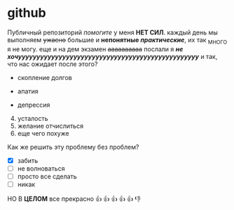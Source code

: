 # github
Публичный репозиторий
_помогите_ у меня **НЕТ СИЛ**. каждый день мы выполняем ~~ужасно~~ большие и **непонятные _практические_**, их так <sub>МНОГО</sub> я не могу. еще и на дем экзамен  ~~аааааааааа~~ послали я ***не хочууууууууууууууууууууууууууууууууууууууууууууууууу***
и так, что нас ожидает после этого?
- скопление долгов
* апатия
+ депрессия
4. усталость
5. желание отчислиться
6. еще чего похуже

Как же решить эту проблему без проблем?
- [x] забить
- [ ] не волноваться
- [ ] просто все сделать
- [ ] никак

НО В **ЦЕЛОМ** все прекрасно :+1: :+1: :+1: :+1: :+1: :-1:
